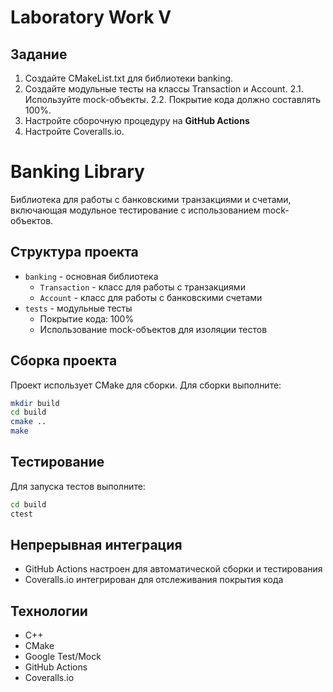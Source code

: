 # Laboratory Work V

## Задание
1. Создайте CMakeList.txt для библиотеки banking.
2. Создайте модульные тесты на классы Transaction и Account.
2.1. Используйте mock-объекты.
2.2. Покрытие кода должно составлять 100%.
3. Настройте сборочную процедуру на **GitHub Actions**
4. Настройте Coveralls.io.

# Banking Library  

Библиотека для работы с банковскими транзакциями и счетами, включающая модульное тестирование с использованием mock-объектов.  

## Структура проекта  

- `banking` - основная библиотека  
  - `Transaction` - класс для работы с транзакциями  
  - `Account` - класс для работы с банковскими счетами  
- `tests` - модульные тесты  
  - Покрытие кода: 100%  
  - Использование mock-объектов для изоляции тестов  

## Сборка проекта  

Проект использует CMake для сборки. Для сборки выполните:  

```bash
mkdir build
cd build
cmake ..
make
```

## Тестирование  

Для запуска тестов выполните:  

```bash
cd build
ctest
```

## Непрерывная интеграция  

- GitHub Actions настроен для автоматической сборки и тестирования  
- Coveralls.io интегрирован для отслеживания покрытия кода  

## Технологии  

- C++  
- CMake  
- Google Test/Mock  
- GitHub Actions  
- Coveralls.io  
